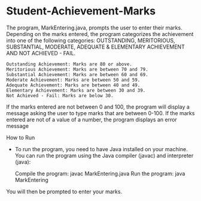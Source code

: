 # Student-Achievement-Marks
The program, MarkEntering.java, prompts the user to enter their marks. Depending on the marks entered, the program categorizes the achievement into one of the following categories: OUTSTANDING, MERITORIOUS, SUBSTANTIAL, MODERATE, ADEQUATE &  ELEMENTARY ACHIEVEMENT AND NOT ACHIEVED - FAIL.

    Outstanding Achievement: Marks are 80 or above.
    Meritorious Achievement: Marks are between 70 and 79.
    Substantial Achievement: Marks are between 60 and 69.
    Moderate Achievement: Marks are between 50 and 59.
    Adequate Achievement: Marks are between 40 and 49.
    Elementary Achievement: Marks are between 30 and 39.
    Not Achieved - Fail: Marks are below 30.

If the marks entered are not between 0 and 100, the program will display a message asking the user to type marks that are between 0-100.
If the marks entered are not of a value of a number, the program displays an error message

How to Run

* To run the program, you need to have Java installed on your machine. You can run the program using the Java compiler (javac) and interpreter (java):

    Compile the program: javac MarkEntering.java
    Run the program: java MarkEntering

You will then be prompted to enter your marks.
